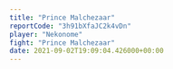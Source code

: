 ```yaml
---
title: "Prince Malchezaar"
reportCode: "3h91bXfaJC2k4vDn"
player: "Nekonome"
fight: "Prince Malchezaar"
date: 2021-09-02T19:09:04.426000+00:00
---
```

